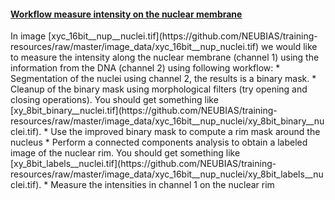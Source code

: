 <h4 id="workflow"><a href="#workflow">Workflow measure intensity on the nuclear membrane</a></h4>
In image [xyc_16bit__nup__nuclei.tif](https://github.com/NEUBIAS/training-resources/raw/master/image_data/xyc_16bit__nup_nuclei.tif) 
we would like to measure the intensity along the nuclear membrane (channel 1) using the information from the DNA (channel 2) using following workflow:
* Segmentation of the nuclei using channel 2, the results is a binary mask.
* Cleanup of the binary mask using morphological filters (try opening and closing operations). You should get something like 
[xy_8bit_binary__nuclei.tif](https://github.com/NEUBIAS/training-resources/raw/master/image_data/xyc_16bit__nup_nuclei/xy_8bit_binary__nuclei.tif). 
* Use the improved binary mask to compute a rim mask around the nucleus 
* Perform a connected components analysis to obtain a labeled image of the nuclear rim. You should get something like 
	[xy_8bit_labels__nuclei.tif](https://github.com/NEUBIAS/training-resources/raw/master/image_data/xyc_16bit__nup_nuclei/xy_8bit_labels__nuclei.tif).
* Measure the intensities in channel 1 on the nuclear rim
